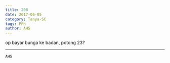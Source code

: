 ```yaml
---
title: 208
date: 2017-06-05
category: Tanya-SC
tags: PPh
author: AHS
---
```


op bayar bunga ke badan, potong 23?

---



`AHS`
